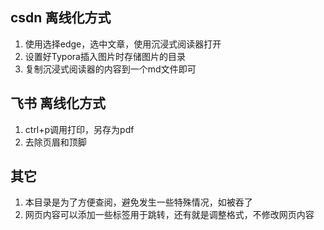 ## csdn 离线化方式
1. 使用选择edge，选中文章，使用沉浸式阅读器打开
2. 设置好Typora插入图片时存储图片的目录
3. 复制沉浸式阅读器的内容到一个md文件即可

## 飞书 离线化方式
1. ctrl+p调用打印，另存为pdf
2. 去除页眉和顶脚

## 其它
1. 本目录是为了方便查阅，避免发生一些特殊情况，如被吞了
2. 网页内容可以添加一些标签用于跳转，还有就是调整格式，不修改网页内容